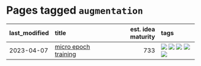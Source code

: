 # Pages tagged `augmentation`

|last_modified|title|est. idea maturity|tags
|:---|:---|---:|:---|
|2023-04-07|[micro epoch training](../micro-epoch.md)|733|[![](https://img.shields.io/badge/tag-augmentation-ea4c14)](../tags/augmentation.md) [![](https://img.shields.io/badge/tag-dataset-95bed6)](../tags/dataset.md) [![](https://img.shields.io/badge/tag-heuristics-81aec0)](../tags/heuristics.md) [![](https://img.shields.io/badge/tag-tooling-1743a)](../tags/tooling.md) [![](https://img.shields.io/badge/tag-training-e6ab9)](../tags/training.md)|